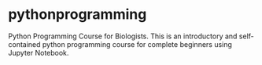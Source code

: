 # pythonprogramming
Python Programming Course for Biologists. 
This is an introductory and self-contained python programming course for complete beginners using Jupyter Notebook. 
